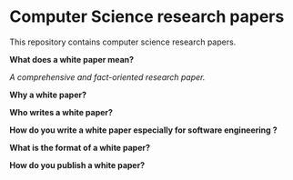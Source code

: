 # Computer Science research papers

This repository contains computer science research papers.

**What does a white paper mean?**

*A comprehensive and fact-oriented research paper.*

**Why a white paper?**

**Who writes a white paper?**

**How do you write a white paper especially for software engineering ?**

**What is the format of a white paper?**

**How do you publish a white paper?**

